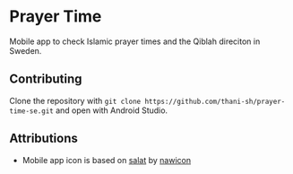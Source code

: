 # Prayer Time

Mobile app to check Islamic prayer times and the Qiblah direciton in Sweden.

## Contributing

Clone the repository with `git clone https://github.com/thani-sh/prayer-time-se.git` and open
with Android Studio.

## Attributions

- Mobile app icon is based on [salat](https://www.flaticon.com/free-icons/islam) by [nawicon](https://www.flaticon.com/authors/nawicon)
